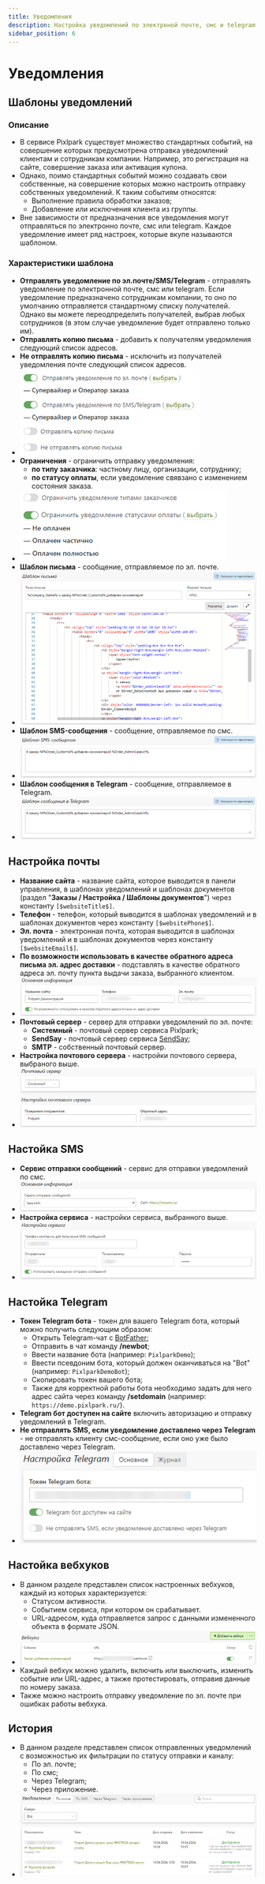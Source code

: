 ```yaml
---
title: Уведомления
description: Настройка уведомлений по электрнной почте, смс и telegram
sidebar_position: 6
---
```


# Уведомления
## Шаблоны уведомлений
### Описание
* В сервисе Pixlpark существует множество стандартных событий, на совершение которых предусмотрена отправка уведомлений клиентам и сотрудникам компании. Например, это регистрация на сайте, совершение заказа или активация купона.
* Однако, поимо стандартных событий можно создавать свои собственные, на совершение которых можно настроить отправку собственных уведомлений. К таким событиям относятся:
    + Выполнение правила обработки заказов;
    + Добавление или исключения клиента из группы. 
* Вне зависимости от предназначения все уведомления могут отправляться по электронно почте, смс или telegram. Каждое уведомление имеет ряд настроек, которые вкупе называются шаблоном. 

### Характеристики шаблона
* __Отправлять уведомление по эл.почте/SMS/Telegram__ - отправлять уведомление по электронной почте, смс или telegram. Если уведомление предназначено сотрудникам компании, то оно по умолчанию отправляется стандартному списку получателей. Однако вы можете переодпределить получателей, выбрав любых сотрудников (в этом случае уведомление будет отправлено только им).
* __Отправлять копию письма__ - добавить к получателям уведомления следующий список адресов.
* __Не отправлять копию письма__ - исключить из получателей уведомления почте следующий список адресов.
* ![](../_media/marketing/notifications01.png)
* __Ограничения__ - ограничить отправку уведомления:
    + __по типу заказчика__: частному лицу, организации, сотруднику;
    + __по статусу оплаты__, если уведомление свявзано с изменением состояния заказа. 
* ![](../_media/marketing/notifications02.png)
* __Шаблон письма__ - сообщение, отправляемое по эл. почте.
* ![](../_media/marketing/notifications03.png)
* __Шаблон SMS-сообщения__ - сообщение, отправляемое по смс.
* ![](../_media/marketing/notifications04.png)
* __Шаблон сообщения в Telegram__ - сообщение, отправляемое в Telegram.
* ![](../_media/marketing/notifications05.png)

## Настройка почты
* __Название сайта__ - название сайта, которое выводится в панели управления, в шаблонах уведомлений и шаблонах документов (раздел "__Заказы / Настройка / Шаблоны документов__") через константу `[$websiteTitle$]`.
* __Телефон__ - телефон, который выводится в шаблонах уведомлений и в шаблонах документов через константу `[$websitePhone$]`.
* __Эл. почта__ - электронная почта, которая выводится в шаблонах уведомлений и в шаблонах документов через константу `[$websiteEmail$]`.
* __По возможности использовать в качестве обратного адреса письма эл. адрес доставки__ - подставлять в качестве обратного адреса эл. почту пункта выдачи заказа, выбранного клиентом.
* ![](../_media/marketing/notifications06.png)
* __Почтовый сервер__ - сервер для отправки уведомлений по эл. почте:
    + __Системный__ - почтовый сервер сервиса Pixlpark;
    + __SendSay__ - почтовый сервер сервиса [SendSay](https://sendsay.ru/);
    + __SMTP__ - собственный почтовый сервер.
* __Настройка почтового сервера__ - настройки почтового сервера, выбраного выше.
* ![](../_media/marketing/notifications07.png)

## Настойка SMS
* __Сервис отправки сообщений__ - сервис для отправки уведомлений по смс.
* ![](../_media/marketing/notifications08.png)
* __Настройка сервиса__ - настройки сервиса, выбранного выше.
* ![](../_media/marketing/notifications09.png)

## Настойка Telegram
* __Токен Telegram бота__ - токен для вашего Telegram бота, который можно получить следующим образом:
    + Открыть Telegram-чат с [BotFather](https://t.me/BotFather);
    + Отправить в чат команду __/newbot__;
    + Ввести название бота (например: `PixlparkDemo`);
    + Ввести псевдоним бота, который должен оканчиваться на "Bot" (например: `PixlparkDemoBot`);
    + Скопировать токен вашего бота;
    + Также для корректной работы бота необходимо задать для него адрес сайта через команду __/setdomain__ (например: `https://demo.pixlpark.ru/`).
* __Telegram бот доступен на сайте__ включить авторизацию и отправку уведомлений в Telegram.
* __Не отправлять SMS, если уведомление доставлено через Telegram__ - не отправлять клиенту смс-сообщение, если оно уже было доставлено через Telegram.
* ![](../_media/marketing/notifications10.png)

## Настойка вебхуков
* В данном разделе представлен список настроенных вебхуков, каждый из которых характеризуется:
    + Статусом активности.
    + Событием сервиса, при котором он срабатывает.
    + URL-адресом, куда отправляется запрос с данными измененного объекта в формате JSON.
* ![](../_media/marketing/notifications11.png)
* Каждый вебхук можно удалить, включить или выключить, изменить событие или URL-адрес, а также протестировать, отправив данные по номеру заказа.
* Также можно настроить отправку уведомление по эл. почте при ошибках работы вебхука.

## История
* В данном разделе представлен список отправленных уведомлений с возможностью их фильтрации по статусу отправки и каналу:
    + По эл. почте;
    + По смс;
    + Через Telegram;
    + Через приложение.
* ![](../_media/marketing/notifications12.png)